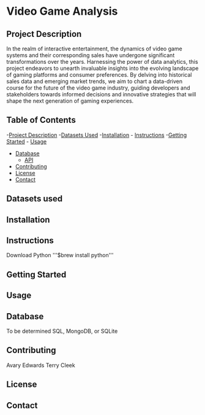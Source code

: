 # Video Game Analysis
## Project Description
In the realm of interactive entertainment, the dynamics of video game systems and their corresponding sales have undergone significant transformations over the years. Harnessing the power of data analytics, this project endeavors to unearth invaluable insights into the evolving landscape of gaming platforms and consumer preferences. By delving into historical sales data and emerging market trends, we aim to chart a data-driven course for the future of the video game industry, guiding developers and stakeholders towards informed decisions and innovative strategies that will shape the next generation of gaming experiences.

## Table of Contents
-[Project Description](#project-description)
-[Datasets Used](#datasets-used)
-[Installation](#installation)
    - [Instructions](#instructions)
-[Getting Started](#getting-started)
    - [Usage](#usage)
- [Database](#database)
    - [API](#api)
- [Contributing](#contributing)
- [License](#license)
- [Contact](#contact)

## Datasets used


## Installation

## Instructions
Download Python
'''$brew install python'''


## Getting Started

## Usage


## Database 
To be determined
SQL, MongoDB, or SQLite


## Contributing
Avary Edwards
Terry Cleek

## License

## Contact
